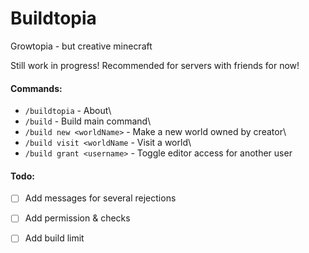 # Buildtopia

Growtopia - but creative minecraft

Still work in progress! Recommended for servers with friends for now!

#### Commands:
- `/buildtopia` - About\
- `/build` - Build main command\
- `/build new <worldName>` - Make a new world owned by creator\
- `/build visit <worldName` - Visit a world\
- `/build grant <username>` - Toggle editor access for another user

#### Todo:

- [ ] Add messages for several rejections
- [ ] Add permission & checks
- [ ] Add build limit


